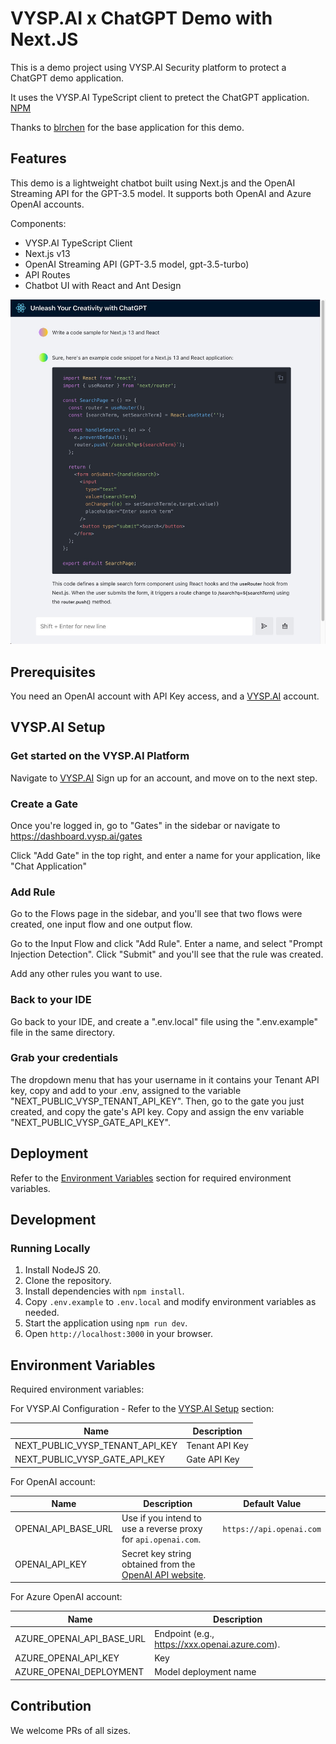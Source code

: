 # VYSP.AI x ChatGPT Demo with Next.JS

This is a demo project using VYSP.AI Security platform to protect a ChatGPT demo application.

It uses the VYSP.AI TypeScript client to pretect the ChatGPT application. [NPM](https://www.npmjs.com/package/vysp-js)

Thanks to [blrchen](https://github.com/blrchen/chatgpt-minimal) for the base application for this demo.

## Features

This demo is a lightweight chatbot built using Next.js and the OpenAI Streaming API for the GPT-3.5 model. It supports both OpenAI and Azure OpenAI accounts.

Components:

- VYSP.AI TypeScript Client 
- Next.js v13
- OpenAI Streaming API (GPT-3.5 model, gpt-3.5-turbo)
- API Routes
- Chatbot UI with React and Ant Design

![demo](./docs/images/demo.jpg)

## Prerequisites

You need an OpenAI account with API Key access, and a [VYSP.AI](https://dashboard.vysp.ai/signup) account.

## VYSP.AI Setup

### Get started on the VYSP.AI Platform
Navigate to [VYSP.AI](https://dashboard.vysp.ai/signup)
Sign up for an account, and move on to the next step.

### Create a Gate
Once you're logged in, go to "Gates" in the sidebar or navigate to https://dashboard.vysp.ai/gates

Click "Add Gate" in the top right, and enter a name for your application, like "Chat Application"

### Add Rule
Go to the Flows page in the sidebar, and you'll see that two flows were created, one input flow and one output flow.

Go to the Input Flow and click "Add Rule". Enter a name, and select "Prompt Injection Detection". Click "Submit" and you'll see that the rule was created.

Add any other rules you want to use.

### Back to your IDE

Go back to your IDE, and create a ".env.local" file using the ".env.example" file in the same directory.


### Grab your credentials
The dropdown menu that has your username in it contains your Tenant API key, copy and add to your .env, assigned to the variable "NEXT_PUBLIC_VYSP_TENANT_API_KEY". Then, go to the gate you just created, and copy the gate's API key. Copy and assign the env variable "NEXT_PUBLIC_VYSP_GATE_API_KEY".


## Deployment

Refer to the [Environment Variables](#environment-variables) section for required environment variables.

## Development

### Running Locally

1. Install NodeJS 20.
2. Clone the repository.
3. Install dependencies with `npm install`.
4. Copy `.env.example` to `.env.local` and modify environment variables as needed.
5. Start the application using `npm run dev`.
6. Open `http://localhost:3000` in your browser.

## Environment Variables

Required environment variables:

For VYSP.AI Configuration - Refer to the [VYSP.AI Setup](#vyspai-setup) section:

| Name                      | Description                                    |
| ------------------------- | ---------------------------------------------- |
| NEXT_PUBLIC_VYSP_TENANT_API_KEY | Tenant API Key |
| NEXT_PUBLIC_VYSP_GATE_API_KEY      | Gate API Key                                            |


For OpenAI account:

| Name                | Description                                                                                             | Default Value            |
| ------------------- | ------------------------------------------------------------------------------------------------------- | ------------------------ |
| OPENAI_API_BASE_URL | Use if you intend to use a reverse proxy for `api.openai.com`.                                          | `https://api.openai.com` |
| OPENAI_API_KEY      | Secret key string obtained from the [OpenAI API website](https://platform.openai.com/account/api-keys). |

For Azure OpenAI account:

| Name                      | Description                                    |
| ------------------------- | ---------------------------------------------- |
| AZURE_OPENAI_API_BASE_URL | Endpoint (e.g., https://xxx.openai.azure.com). |
| AZURE_OPENAI_API_KEY      | Key                                            |
| AZURE_OPENAI_DEPLOYMENT   | Model deployment name                          |



## Contribution

We welcome PRs of all sizes.
